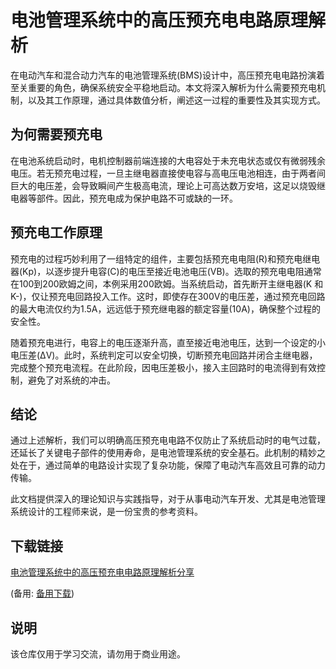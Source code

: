 # 电池管理系统中的高压预充电电路原理解析

在电动汽车和混合动力汽车的电池管理系统(BMS)设计中，高压预充电电路扮演着至关重要的角色，确保系统安全平稳地启动。本文将深入解析为什么需要预充电机制，以及其工作原理，通过具体数值分析，阐述这一过程的重要性及其实现方式。

## 为何需要预充电

在电池系统启动时，电机控制器前端连接的大电容处于未充电状态或仅有微弱残余电压。若无预充电过程，一旦主继电器直接使电容与高电压电池相连，由于两者间巨大的电压差，会导致瞬间产生极高电流，理论上可高达数万安培，这足以烧毁继电器等部件。因此，预充电成为保护电路不可或缺的一环。

## 预充电工作原理

预充电的过程巧妙利用了一组特定的组件，主要包括预充电电阻(R)和预充电继电器(Kp)，以逐步提升电容(C)的电压至接近电池电压(VB)。选取的预充电电阻通常在100到200欧姆之间，本例采用200欧姆。当系统启动，首先断开主继电器(K 和 K-)，仅让预充电回路投入工作。这时，即使存在300V的电压差，通过预充电回路的最大电流仅约为1.5A，远远低于预充继电器的额定容量(10A)，确保整个过程的安全性。

随着预充电进行，电容上的电压逐渐升高，直至接近电池电压，达到一个设定的小电压差(ΔV)。此时，系统判定可以安全切换，切断预充电回路并闭合主继电器，完成整个预充电流程。在此阶段，因电压差极小，接入主回路时的电流得到有效控制，避免了对系统的冲击。

## 结论

通过上述解析，我们可以明确高压预充电电路不仅防止了系统启动时的电气过载，还延长了关键电子部件的使用寿命，是电池管理系统的安全基石。此机制的精妙之处在于，通过简单的电路设计实现了复杂功能，保障了电动汽车高效且可靠的动力传输。

此文档提供深入的理论知识与实践指导，对于从事电动汽车开发、尤其是电池管理系统设计的工程师来说，是一份宝贵的参考资料。

## 下载链接
[电池管理系统中的高压预充电电路原理解析分享](https://pan.quark.cn/s/82ccde16026f) 

(备用: [备用下载](https://pan.baidu.com/s/1qKsn3EQi3yvZR8AcSn3Klg?pwd=1234))

## 说明

该仓库仅用于学习交流，请勿用于商业用途。
